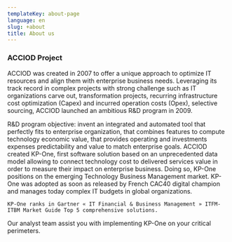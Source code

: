 ```yaml
---
templateKey: about-page
language: en
slug: +about
title: About us
---
```

### ACCIOD Project

ACCIOD was created in 2007 to offer a unique approach to optimize IT resources and align them with enterprise business needs.
Leveraging its track record in complex projects with strong challenge such as IT organizations carve out, transformation projects, recurring infrastructure cost optimization (Capex) and incurred operation costs (Opex), selective sourcing, ACCIOD launched an ambitious R&D program in 2009.

R&D program objective: invent an integrated and automated tool that perfectly fits to enterprise organization, that combines features to compute technology economic value, that provides operating and investments expenses predictability and value to match enterprise goals.
ACCIOD created KP-One, first software solution based on an unprecedented data model allowing to connect technology cost to delivered services value in order to measure their impact on enterprise business. Doing so, KP-One positions on the emerging Technology Business Management market.
KP-One was adopted as soon as released by French CAC40 digital champion and manages today complex IT budgets in global organizations.

`KP-One ranks in Gartner « IT Financial & Business Management » ITFM-ITBM Market Guide Top 5 comprehensive solutions.`

Our analyst team assist you with implementing KP-One on your critical perimeters.

